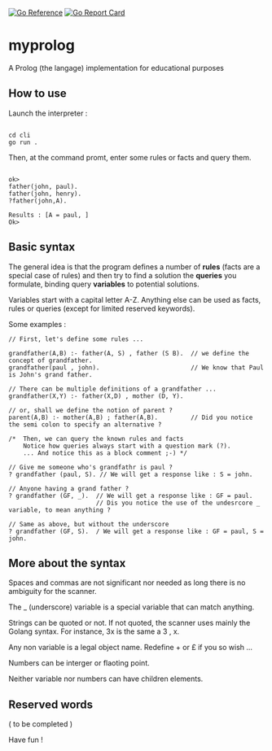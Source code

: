 
[![Go Reference](https://pkg.go.dev/badge/github.com/xavier268/myprolog.svg)](https://pkg.go.dev/github.com/xavier268/myprolog) 
[![Go Report Card](https://goreportcard.com/badge/github.com/xavier268/myprolog)](https://goreportcard.com/report/github.com/xavier268/myprolog)
# myprolog
A Prolog (the langage) implementation for educational purposes

## How to use 

Launch the interpreter :

``` 

cd cli
go run .

```

Then, at the command promt, enter some rules or facts and query them.

```

ok>
father(john, paul).
father(john, henry).
?father(john,A).

Results : [A = paul, ]
Ok> 

```


## Basic syntax

The general idea is that the program defines a number of **rules**  (facts are a special case of rules) and then try to find a solution the **queries** you formulate, binding query **variables** to potential solutions.

Variables start with a capital letter A-Z. Anything else can be used as facts, rules or queries (except for limited reserved keywords).

Some examples : 

```
// First, let's define some rules ... 

grandfather(A,B) :- father(A, S) , father (S B).  // we define the concept of grandfather.
grandfather(paul , john).                         // We know that Paul is John's grand father.

// There can be multiple definitions of a grandfather ...
grandfather(X,Y) :- father(X,D) , mother (D, Y).

// or, shall we define the notion of parent ?
parent(A,B) :- mother(A,B) ; father(A,B).         // Did you notice the semi colon to specify an alternative ?

/*  Then, we can query the known rules and facts 
    Notice how queries always start with a question mark (?).
    ... And notice this as a block comment ;-) */

// Give me someone who's grandfathr is paul ?
? grandfather (paul, S). // We will get a response like : S = john.

// Anyone having a grand father ?
? grandfather (GF, _).  // We will get a response like : GF = paul.
                        // Dis you notice the use of the undesrcore _ variable, to mean anything ?

// Same as above, but without the underscore 
? grandfather (GF, S).  / We will get a response like : GF = paul, S = john.

```

## More about the syntax

Spaces and commas are not significant nor needed as long there is no ambiguity for the scanner.

The _ (underscore) variable is a special variable that can match anything.

Strings can be quoted or not. If not quoted, the scanner uses mainly the Golang syntax. For instance, 3x is the same a 3 , x. 

Any non variable is a legal object name. Redefine + or £ if you so wish ...

Numbers can be interger or flaoting point. 

Neither variable nor numbers can have children elements.

## Reserved words

( to be completed )

Have fun !



